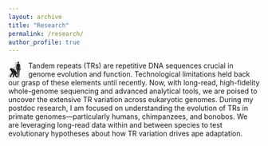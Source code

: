 ```yaml
---
layout: archive
title: "Research"
permalink: /research/
author_profile: true
---
```


<p>
  <img src="images/human_chimp_dna.png" alt="Tandem Repeat Evolution" width="25" style="float: left; margin-right: 15px;">
  Tandem repeats (TRs) are repetitive DNA sequences crucial in genome evolution and function.
  Technological limitations held back our grasp of these elements until recently. Now, with long-read, high-fidelity whole-genome sequencing and advanced analytical tools, we are poised to uncover the extensive TR variation across eukaryotic genomes.
  During my postdoc research, I am focused on understanding the evolution of TRs in primate genomes—particularly humans, chimpanzees, and bonobos.
  We are leveraging long-read data within and between species to test evolutionary hypotheses about how TR variation drives ape adaptation.
</p>
